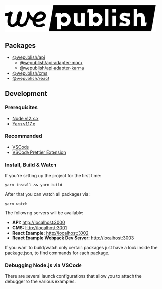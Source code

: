 ![We.Publish](./assets/wepublish.svg 'We.Publish')

## Packages

- [@wepublish/api](./packages/api)
  - [@wepublish/api-adapter-mock](./packages/api-adapter-mock)
  - [@wepublish/api-adapter-karma](./packages/api-adapter-karma)
- [@wepublish/cms](./packages/cms)
- [@wepublish/react](./packages/react)

## Development

### Prerequisites

- [Node v12.x.x][node-download-url]
- [Yarn v1.17.x][yarn-download-url]

### Recommended

- [VSCode][vscode-download-url]
- [VSCode Prettier Extension][vscode-prettier-download-url]

### Install, Build & Watch

If you're setting up the project for the first time:

```
yarn install && yarn build
```

After that you can watch all packages via:

```
yarn watch
```

The following servers will be available:

- **API:** [http://localhost:3000](http://localhost:3000)
- **CMS:** [http://localhost:3001](http://localhost:3001)
- **React Example:** [http://localhost:3002](http://localhost:3002)
- **React Example Webpack Dev Server:** [http://localhost:3003](http://localhost:3003)

If you want to build/watch only certain packages just have a look inside the [package.json][package-json-url],
to find commands for each package.

### Debugging Node.js via VSCode

There are several launch configurations that allow you to attach the debugger to the various examples.

[node-download-url]: https://nodejs.org/en/download/current/
[yarn-download-url]: https://yarnpkg.com/en/docs/install
[vscode-download-url]: https://code.visualstudio.com/Download
[vscode-prettier-download-url]: https://marketplace.visualstudio.com/items?itemName=esbenp.prettier-vscode
[package-json-url]: package.json
